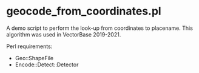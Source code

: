 # geocode_from_coordinates.pl

A demo script to perform the look-up from coordinates to placename.
This algorithm was used in VectorBase 2019-2021.

Perl requirements:

- Geo::ShapeFile
- Encode::Detect::Detector

